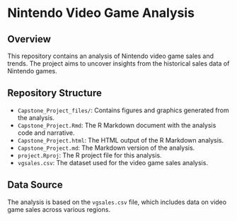 # Nintendo Video Game Analysis

## Overview
This repository contains an analysis of Nintendo video game sales and trends. The project aims to uncover insights from the historical sales data of Nintendo games.

## Repository Structure
- `Capstone_Project_files/`: Contains figures and graphics generated from the analysis.
- `Capstone_Project.Rmd`: The R Markdown document with the analysis code and narrative.
- `Capstone_Project.html`: The HTML output of the R Markdown analysis.
- `Capstone_Project.md`: The Markdown version of the analysis.
- `project.Rproj`: The R project file for this analysis.
- `vgsales.csv`: The dataset used for the video game sales analysis.

## Data Source
The analysis is based on the `vgsales.csv` file, which includes data on video game sales across various regions.
